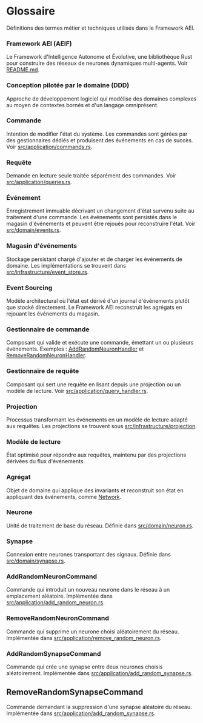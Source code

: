 # Glossaire

Définitions des termes métier et techniques utilisés dans le Framework AEI.

### Framework AEI (AEIF)
Le Framework d'Intelligence Autonome et Évolutive, une bibliothèque Rust pour construire des réseaux de neurones dynamiques multi-agents. Voir [README.md](../README.md).

### Conception pilotée par le domaine (DDD)
Approche de développement logiciel qui modélise des domaines complexes au moyen de contextes bornés et d'un langage omniprésent.

### Commande
Intention de modifier l'état du système. Les commandes sont gérées par des gestionnaires dédiés et produisent des événements en cas de succès. Voir [src/application/commands.rs](../../src/application/commands.rs).

### Requête
Demande en lecture seule traitée séparément des commandes. Voir [src/application/queries.rs](../../src/application/queries.rs).

### Événement
Enregistrement immuable décrivant un changement d'état survenu suite au traitement d'une commande. Les événements sont persistés dans le magasin d'événements et peuvent être rejoués pour reconstruire l'état. Voir [src/domain/events.rs](../../src/domain/events.rs).

### Magasin d'événements
Stockage persistant chargé d'ajouter et de charger les événements de domaine. Les implémentations se trouvent dans [src/infrastructure/event_store.rs](../../src/infrastructure/event_store.rs).

### Event Sourcing
Modèle architectural où l'état est dérivé d'un journal d'événements plutôt que stocké directement. Le Framework AEI reconstruit les agrégats en rejouant les événements du magasin.

### Gestionnaire de commande
Composant qui valide et exécute une commande, émettant un ou plusieurs événements. Exemples : [AddRandomNeuronHandler](../../src/application/add_random_neuron.rs) et [RemoveRandomNeuronHandler](../../src/application/remove_random_neuron.rs).

### Gestionnaire de requête
Composant qui sert une requête en lisant depuis une projection ou un modèle de lecture. Voir [src/application/query_handler.rs](../../src/application/query_handler.rs).

### Projection
Processus transformant les événements en un modèle de lecture adapté aux requêtes. Les projections se trouvent sous [src/infrastructure/projection](../../src/infrastructure/projection).

### Modèle de lecture
État optimisé pour répondre aux requêtes, maintenu par des projections dérivées du flux d'événements.

### Agrégat
Objet de domaine qui applique des invariants et reconstruit son état en appliquant des événements, comme [Network](../../src/domain/network.rs).

### Neurone
Unité de traitement de base du réseau. Définie dans [src/domain/neuron.rs](../../src/domain/neuron.rs).

### Synapse
Connexion entre neurones transportant des signaux. Définie dans [src/domain/synapse.rs](../../src/domain/synapse.rs).

### AddRandomNeuronCommand
Commande qui introduit un nouveau neurone dans le réseau à un emplacement aléatoire. Implémentée dans [src/application/add_random_neuron.rs](../../src/application/add_random_neuron.rs).

### RemoveRandomNeuronCommand
Commande qui supprime un neurone choisi aléatoirement du réseau. Implémentée dans [src/application/remove_random_neuron.rs](../../src/application/remove_random_neuron.rs).

### AddRandomSynapseCommand
Commande qui crée une synapse entre deux neurones choisis aléatoirement. Implémentée dans [src/application/add_random_synapse.rs](../../src/application/add_random_synapse.rs).

## RemoveRandomSynapseCommand
Commande demandant la suppression d'une synapse aléatoire du réseau. Implémentée dans [src/application/add_random_synapse.rs](../../src/application/remove_random_synapse.rs).
